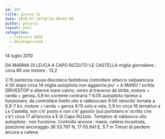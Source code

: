 ```yaml
---
id: 297
title: giorno 11
date: 2010-07-14T18:54:00+02:00
author: polaris
layout: post
categories:
  - Crociera 2010
  - Uncategorized
---
```

14 luglio 2010

DA MARINA DI LEUCA A CAPO RIZZUTO-LE CASTELLA
miglia giornaliere : circa 80
ore motore : 13,2

2:15 partenza causa discoteca fastidiosa
controllare attacco salpaancora
4:30 dopo circa 14 miglia autopilota non aggancia piu’ = A MANO ! scritta DRIVESTOP e allarme
mare calmo, vento al traverso da dritta, motore + randa + genoa, 5,8 kn corrente contraria ?
6:05 autopilota ripreso a funzionare, da controllare livello olio e rabboccare
8:00 velocita’ tornata a 6,9-7 kn, motore + randa + genoa
8:15 solo a vela, 5,9 kn
circa 16 tentativo a Le Castella, non c’e’ posto e non c’e’ gasolio (sul portolano e’ scritto che c’e’)
circa 17 all’ancora a E di Capo Rizzuto.
Tentativo di rabbocco olio autopilota : non funziona. Controllo ancora : massi, catena incastrata, posizione ancoraggio 38 53.797 N, 17 05.941 E, 5.7 m
Timori di perdere ancora e catena
